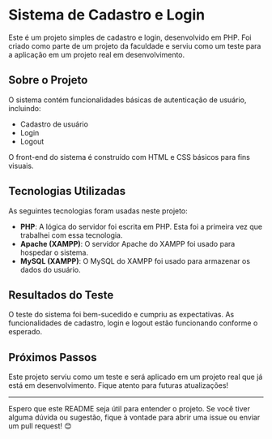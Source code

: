 # Sistema de Cadastro e Login

Este é um projeto simples de cadastro e login, desenvolvido em PHP. Foi criado como parte de um projeto da faculdade e serviu como um teste para a aplicação em um projeto real em desenvolvimento.

## Sobre o Projeto

O sistema contém funcionalidades básicas de autenticação de usuário, incluindo:

- Cadastro de usuário
- Login
- Logout

O front-end do sistema é construído com HTML e CSS básicos para fins visuais.

## Tecnologias Utilizadas

As seguintes tecnologias foram usadas neste projeto:

- **PHP**: A lógica do servidor foi escrita em PHP. Esta foi a primeira vez que trabalhei com essa tecnologia.
- **Apache (XAMPP)**: O servidor Apache do XAMPP foi usado para hospedar o sistema.
- **MySQL (XAMPP)**: O MySQL do XAMPP foi usado para armazenar os dados do usuário.

## Resultados do Teste

O teste do sistema foi bem-sucedido e cumpriu as expectativas. As funcionalidades de cadastro, login e logout estão funcionando conforme o esperado.

## Próximos Passos

Este projeto serviu como um teste e será aplicado em um projeto real que já está em desenvolvimento. Fique atento para futuras atualizações!

---

Espero que este README seja útil para entender o projeto. Se você tiver alguma dúvida ou sugestão, fique à vontade para abrir uma issue ou enviar um pull request! 😊
